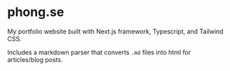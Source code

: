 # phong.se

My portfolio website built with Next.js framework, Typescript, and Tailwind CSS.

Includes a markdown parser that converts `.md` files into html for articles/blog posts.
